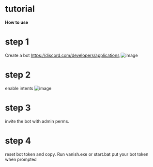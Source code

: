 # tutorial
**How to use**

# step 1 
Create a bot https://discord.com/developers/applications
![image](https://github.com/vanishgg/VanishNuker/assets/169748142/dd40dac0-9509-46b4-bc70-7cb289ca1180)


# step 2
enable intents
![image](https://github.com/vanishgg/VanishNuker/assets/169748142/19f132ae-431b-4762-8fc8-8a1d16de3252)

# step 3 
invite the bot with admin perms.

# step 4
reset bot token and copy.
Run vanish.exe or start.bat
put your bot token when prompted
